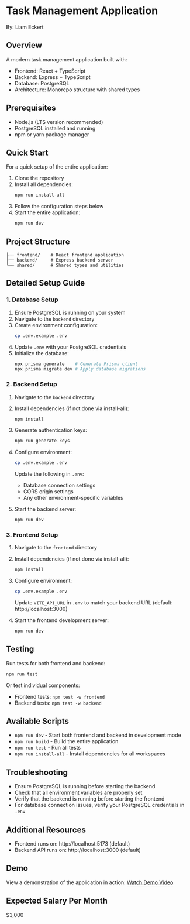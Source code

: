 # Task Management Application

By: Liam Eckert

## Overview
A modern task management application built with:
- Frontend: React + TypeScript
- Backend: Express + TypeScript
- Database: PostgreSQL
- Architecture: Monorepo structure with shared types

## Prerequisites
- Node.js (LTS version recommended)
- PostgreSQL installed and running
- npm or yarn package manager

## Quick Start
For a quick setup of the entire application:

1. Clone the repository
2. Install all dependencies:
   ```bash
   npm run install-all
   ```
3. Follow the configuration steps below
4. Start the entire application:
   ```bash
   npm run dev
   ```

## Project Structure
```
├── frontend/    # React frontend application
├── backend/     # Express backend server
└── shared/      # Shared types and utilities
```

## Detailed Setup Guide

### 1. Database Setup
1. Ensure PostgreSQL is running on your system
2. Navigate to the `backend` directory
3. Create environment configuration:
   ```bash
   cp .env.example .env
   ```
4. Update `.env` with your PostgreSQL credentials
5. Initialize the database:
   ```bash
   npx prisma generate    # Generate Prisma client
   npx prisma migrate dev # Apply database migrations
   ```

### 2. Backend Setup
1. Navigate to the `backend` directory
2. Install dependencies (if not done via install-all):
   ```bash
   npm install
   ```
3. Generate authentication keys:
   ```bash
   npm run generate-keys
   ```
4. Configure environment:
   ```bash
   cp .env.example .env
   ```
   Update the following in `.env`:
   - Database connection settings
   - CORS origin settings
   - Any other environment-specific variables

5. Start the backend server:
   ```bash
   npm run dev
   ```

### 3. Frontend Setup
1. Navigate to the `frontend` directory
2. Install dependencies (if not done via install-all):
   ```bash
   npm install
   ```
3. Configure environment:
   ```bash
   cp .env.example .env
   ```
   Update `VITE_API_URL` in `.env` to match your backend URL (default: http://localhost:3000)

4. Start the frontend development server:
   ```bash
   npm run dev
   ```

## Testing
Run tests for both frontend and backend:
```bash
npm run test
```

Or test individual components:
- Frontend tests: `npm test -w frontend`
- Backend tests: `npm test -w backend`

## Available Scripts
- `npm run dev` - Start both frontend and backend in development mode
- `npm run build` - Build the entire application
- `npm run test` - Run all tests
- `npm run install-all` - Install dependencies for all workspaces

## Troubleshooting
- Ensure PostgreSQL is running before starting the backend
- Check that all environment variables are properly set
- Verify that the backend is running before starting the frontend
- For database connection issues, verify your PostgreSQL credentials in `.env`

## Additional Resources
- Frontend runs on: http://localhost:5173 (default)
- Backend API runs on: http://localhost:3000 (default)

## Demo
View a demonstration of the application in action: [Watch Demo Video](./example.mov)

## Expected Salary Per Month
$3,000
